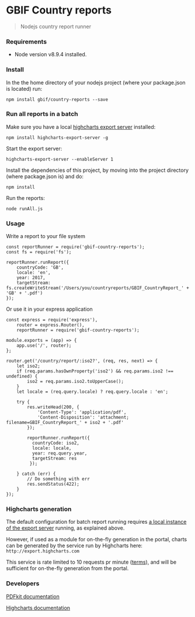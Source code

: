 # GBIF Country reports
> Nodejs country report runner

### Requirements

* Node version v8.9.4 installed.

### Install

In the the home directory of your nodejs project (where your package.json is located) run:

```npm install gbif/country-reports --save ```

### Run all reports in a batch
Make sure you have a local [highcharts export server](https://www.highcharts.com/docs/export-module/setting-up-the-server) installed:

```npm install highcharts-export-server -g```

Start the export server:

```highcharts-export-server --enableServer 1```

Install the dependencies of this project, by moving into the project directory (where package.json is) and do:

```npm install```

Run the reports:

```node runAll.js```

### Usage

Write a report to your file system

```
const reportRunner = require('gbif-country-reports');
const fs = require('fs');

reportRunner.runReport({
    countryCode: 'GB',
    locale: 'en',
    year: 2017,
    targetStream: fs.createWriteStream('/Users/you/countryreports/GBIF_CountryReport_' + 'GB' + '.pdf')
});
```

Or use it in your express application

```
const express = require('express'),
    router = express.Router(),
    reportRunner = require('gbif-country-reports');

module.exports = (app) => {
    app.use('/', router);
};

router.get('/country/report/:iso2?', (req, res, next) => {
    let iso2;
    if (req.params.hasOwnProperty('iso2') && req.params.iso2 !== undefined) {
        iso2 = req.params.iso2.toUpperCase();
    }
    let locale = (req.query.locale) ? req.query.locale : 'en';
    
    try {
        res.writeHead(200, {
            'Content-Type': 'application/pdf',
            'Content-Disposition': 'attachment; filename=GBIF_CountryReport_' + iso2 + '.pdf'
        });
        
        reportRunner.runReport({
          countryCode: iso2,
          locale: locale,
          year: req.query.year,
          targetStream: res
         });
         
    } catch (err) {
        // Do something with err
        res.sendStatus(422);
    }
});
```



### Highcharts generation
The default configuration for batch report running requires [a local instance of the export server](https://www.highcharts.com/docs/export-module/setting-up-the-server) running, as explained above.

However, if used as a module for on-the-fly generation in the portal, charts can be generated by the service run by Highcharts here: ``` http://export.highcharts.com```

This service is rate limited to 10 requests pr minute ([terms](https://www.highcharts.com/docs/export-module/terms)), and will be sufficient for on-the-fly generation from the portal.


### Developers

[PDFkit documentation](http://pdfkit.org/)

[Highcharts documentation](https://www.highcharts.com/demo)
